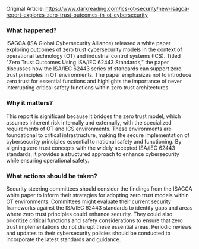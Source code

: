 Original Article: https://www.darkreading.com/ics-ot-security/new-isagca-report-explores-zero-trust-outcomes-in-ot-cybersecurity

### What happened?
ISAGCA (ISA Global Cybersecurity Alliance) released a white paper exploring outcomes of zero trust cybersecurity models in the context of operational technology (OT) and industrial control systems (ICS). Titled "Zero Trust Outcomes Using ISA/IEC 62443 Standards," the paper discusses how the ISA/IEC 62443 series of standards can support zero trust principles in OT environments. The paper emphasizes not to introduce zero trust for essential functions and highlights the importance of never interrupting critical safety functions within zero trust architectures.

### Why it matters?
This report is significant because it bridges the zero trust model, which assumes inherent risk internally and externally, with the specialized requirements of OT and ICS environments. These environments are foundational to critical infrastructure, making the secure implementation of cybersecurity principles essential to national safety and functioning. By aligning zero trust concepts with the widely accepted ISA/IEC 62443 standards, it provides a structured approach to enhance cybersecurity while ensuring operational safety.

### What actions should be taken?
Security steering committees should consider the findings from the ISAGCA white paper to inform their strategies for adopting zero trust models within OT environments. Committees might evaluate their current security frameworks against the ISA/IEC 62443 standards to identify gaps and areas where zero trust principles could enhance security. They could also prioritize critical functions and safety considerations to ensure that zero trust implementations do not disrupt these essential areas. Periodic reviews and updates to their cybersecurity policies should be conducted to incorporate the latest standards and guidance.
